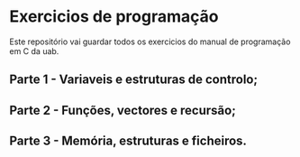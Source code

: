 # Exercicios de programação

Este repositório vai guardar todos os exercicios do manual de programação em C da uab.

## Parte 1 - Variaveis e estruturas de controlo;
## Parte 2 - Funções, vectores e recursão;
## Parte 3 - Memória, estruturas e ficheiros.

